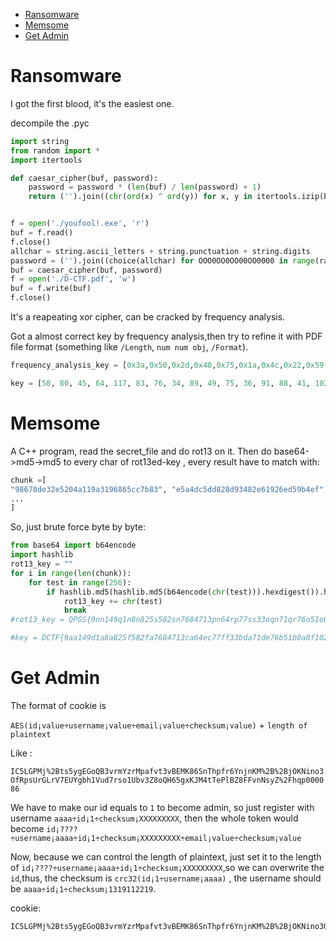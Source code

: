 <!-- TOC -->

- [Ransomware](#ransomware)
- [Memsome](#memsome)
- [Get Admin](#get-admin)

<!-- /TOC -->
# Ransomware

I got the first blood, it's the easiest one.


decompile the .pyc 
```py
import string
from random import *
import itertools

def caesar_cipher(buf, password):
    password = password * (len(buf) / len(password) + 1)
    return ('').join((chr(ord(x) ^ ord(y)) for x, y in itertools.izip(buf, password)))


f = open('./youfool!.exe', 'r')
buf = f.read()
f.close()
allchar = string.ascii_letters + string.punctuation + string.digits
password = ('').join((choice(allchar) for OOO0OO0OO00OO0000 in range(randint(60, 60))))
buf = caesar_cipher(buf, password)
f = open('./D-CTF.pdf', 'w')
buf = f.write(buf)
f.close()
```

It's a reapeating xor cipher, can be cracked by frequency analysis.

Got a almost correct key by frequency analysis,then try to refine  it with PDF file format (something like `/Length`, `num num obj`, `/Format`).

```py
frequency_analysis_key = [0x3a,0x50,0x2d,0x40,0x75,0x1a,0x4c,0x22,0x59,0x31,0x4b,0x24,0x5b,0x58,0x29,0x66,0x67,0x5b,0x39,0x22,0x2e,0x34,0x35,0x59,0x71,0x39,0x69,0x3e,0x65,0x56,0x29,0x3c,0x30,0x43,0x3a,0x28,0x27,0x71,0x34,0x6e,0x02,0x5b,0x68,0x47,0x64,0x2f,0x45,0x65,0x58,0x2b,0xbc,0x37,0x2c,0x32,0x4f,0x22,0x2b,0x3a,0x5b,0x77]

key = [58, 80, 45, 64, 117, 83, 76, 34, 89, 49, 75, 36, 91, 88, 41, 102, 103, 91, 124, 34, 46, 52, 53, 89, 113, 57, 105, 62, 101, 86, 41, 60, 48, 67, 58, 40, 39, 113, 52, 110, 80, 91, 104, 71, 100, 47, 69, 101, 88, 43, 69, 55, 44, 50, 79, 34, 43, 58, 91, 50]
```

# Memsome

A C++ program, read the secret_file and do rot13 on it.
Then do base64->md5->md5 to every char of rot13ed-key , every result have to match with:

```py
chunk =[
"98678de32e5204a119a3196865cc7b83", "e5a4dc5dd828d93482e61926ed59b4ef", "68e8416fe8d00cca1950830c707f1e22", "226c14d44cd4e179b24b33a4103963c2", "0b3dfc575614989f78f220e037543e55", "75ac02c02f1f132e6c7314cad02f17cd",
...
]
```

So, just brute force byte by byte:

```py
from base64 import b64encode
import hashlib
rot13_key = ""
for i in range(len(chunk)):
    for test in range(256):
        if hashlib.md5(hashlib.md5(b64encode(chr(test))).hexdigest()).hexdigest() == chunk[i]:
            rot13_key += chr(test)
            break
#rot13_key = QPGS{9nn149q1n8n825s582sn7684713pn64rp77ss33oqn71qr76o51o0n8s1026303p}

#key = DCTF{9aa149d1a8a825f582fa7684713ca64ec77ff33bda71de76b51b0a8f1026303c}
```

# Get Admin

The format of cookie is

`AES(id¡value÷username¡value÷email¡value÷checksum¡value)` + `length of plaintext`

Like :

`IC5LGPMj%2Bts5ygEGoQB3vrmYzrMpafvt3vBEMK86SnThpfr6YnjnKM%2B%2BjOKNino3OfRpsUrGLrV7EUYgbh1Vud7rso1Ubv3Z8oQH65gxKJM4tTePlBZ8FFvnNsyZ%2Fhqp000086`

We have to make our id equals to `1` to become admin, so just register with username  `aaaa÷id¡1÷checksum¡XXXXXXXXX`, then the whole token would become `id¡????÷username¡aaaa÷id¡1÷checksum¡XXXXXXXXX÷email¡value÷checksum¡value`

Now, because we can control the length of plaintext, just set it to the length of `id¡????÷username¡aaaa÷id¡1÷checksum¡XXXXXXXXX`,so we can overwrite the `id`,thus, the checksum is `crc32(id¡1÷username¡aaaa)` , the username should be `aaaa÷id¡1÷checksum¡1319112219`.

cookie:
```
IC5LGPMj%2Bts5ygEGoQB3vrmYzrMpafvt3vBEMK86SnThpfr6YnjnKM%2B%2BjOKNino3OfRpsUrGLrV7EUYgbh1Vud7rso1Ubv3Z8oQH65gxKJM4tTePlBZ8FFvnNsyZ%2Fhqp000052
```